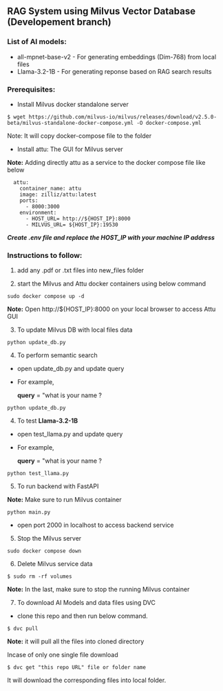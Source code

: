 ## RAG System using Milvus Vector Database (Developement branch)

### List of AI models:
* all-mpnet-base-v2 - For generating embeddings (Dim-768) from local files
* Llama-3.2-1B - For generating reponse based on RAG search results

### Prerequisites:

* Install Milvus docker standalone server 

```
$ wget https://github.com/milvus-io/milvus/releases/download/v2.5.0-beta/milvus-standalone-docker-compose.yml -O docker-compose.yml
```

Note: It will copy docker-compose file to the folder

* Install attu: The GUI for Milvus server

**Note:** Adding directly attu as a service to the docker compose file like below

```
  attu:
    container_name: attu
    image: zilliz/attu:latest
    ports:
      - 8000:3000
    environment:
      - HOST_URL= http://${HOST_IP}:8000
      - MILVUS_URL= ${HOST_IP}:19530
  ````

***Create .env file and replace the HOST_IP with your machine IP address***

### Instructions to follow:

1. add any .pdf or .txt files into new_files folder

2. start the Milvus and Attu docker containers using below command

```
sudo docker compose up -d
```
**Note:** Open http://${HOST_IP}:8000 on your local browser to access Attu GUI

3. To update Milvus DB with local files data

```
python update_db.py
```

4. To perform semantic search

* open update_db.py and update query

* For example,

  **query** = "what is your name ?

```
python update_db.py
``` 

4. To test **Llama-3.2-1B**

* open test_llama.py and update query

* For example,

  **query** = "what is your name ?

```
python test_llama.py
```

5. To run backend with FastAPI

**Note:** Make sure to run Milvus container

```
python main.py
```
* open port 2000 in localhost to access backend service


5. Stop the Milvus server

```
sudo docker compose down
```

6. Delete Milvus service data

```
$ sudo rm -rf volumes
```

**Note:** In the last, make sure to stop the running Milvus container

7. To download AI Models and data files using DVC

* clone this repo and then run below command.

```
$ dvc pull 
```
**Note:** it will pull all the files into cloned directory

Incase of only one single file download 

```
$ dvc get "this repo URL" file or folder name 
```
It will download the corresponding files into local folder.
